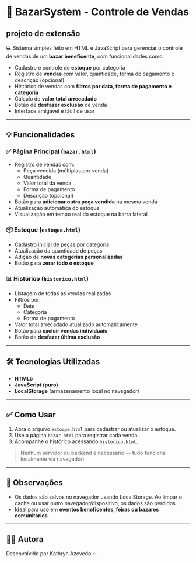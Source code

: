 # 🧥 BazarSystem - Controle de Vendas

projeto de extensão
---

💻 Sistema simples feito em HTML e JavaScript para gerenciar o controle de vendas de um **bazar beneficente**, com funcionalidades como:

- Cadastro e controle de **estoque** por categoria
- Registro de **vendas** com valor, quantidade, forma de pagamento e descrição (opcional)
- Histórico de vendas com **filtros por data, forma de pagamento e categoria**
- Cálculo do **valor total arrecadado**
- Botão de **desfazer exclusão** de venda
- Interface amigável e fácil de usar

---

## 💡 Funcionalidades

### ✅ Página Principal (`bazar.html`)

- Registro de vendas com:
  - Peça vendida (múltiplas por venda)
  - Quantidade
  - Valor total da venda
  - Forma de pagamento
  - Descrição (opcional)
- Botão para **adicionar outra peça vendida** na mesma venda
- Atualização automática do estoque
- Visualização em tempo real do estoque na barra lateral

### 📦 Estoque (`estoque.html`)

- Cadastro inicial de peças por categoria
- Atualização da quantidade de peças
- Adição de **novas categorias personalizadas**
- Botão para **zerar todo o estoque**

### 📊 Histórico (`historico.html`)

- Listagem de todas as vendas realizadas
- Filtros por:
  - Data
  - Categoria
  - Forma de pagamento
- Valor total arrecadado atualizado automaticamente
- Botão para **excluir vendas individuais**
- Botão de **desfazer última exclusão**

---

## 🛠️ Tecnologias Utilizadas

- **HTML5**
- **JavaScript (puro)**
- **LocalStorage** (armazenamento local no navegador)

---

## ✅ Como Usar

1. Abra o arquivo `estoque.html` para cadastrar ou atualizar o estoque.
2. Use a página `bazar.html` para registrar cada venda.
3. Acompanhe o histórico acessando `historico.html`.

> Nenhum servidor ou backend é necessário — tudo funciona localmente via navegador!

---

## 📌 Observações

- Os dados são salvos no navegador usando LocalStorage. Ao limpar o cache ou usar outro navegador/dispositivo, os dados são perdidos.
- Ideal para uso em **eventos beneficentes, feiras ou bazares comunitários**.

---

## 👩‍💻 Autora

Desenvolvido por Kathryn Azevedo ✨  




